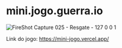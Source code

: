 # mini.jogo.guerra.io

![FireShot Capture 025 - Resgate - 127 0 0 1](https://user-images.githubusercontent.com/92475408/157749292-5d8b5f1c-53c2-4ce4-a98c-925e733ca573.png)

Link do jogo: https://mini-jogo.vercel.app/
